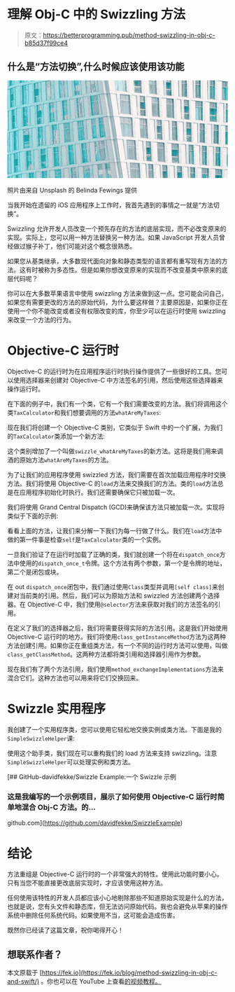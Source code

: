 # 理解 Obj-C 中的 Swizzling 方法

> 原文：<https://betterprogramming.pub/method-swizzling-in-obj-c-b85d37f99ce4>

## 什么是“方法切换”,什么时候应该使用该功能

![](img/1e7af0bc520d96d0dcf9babfbce5a918.png)

照片由来自 Unsplash 的 Belinda Fewings 提供

当我开始在遗留的 iOS 应用程序上工作时，我首先遇到的事情之一就是“方法切换”。

Swizzling 允许开发人员改变一个预先存在的方法的底层实现，而不必改变原来的实现。实际上，您可以用一种方法替换另一种方法。如果 JavaScript 开发人员曾经做过猴子补丁，他们可能对这个概念很熟悉。

如果您从基类继承，大多数现代面向对象和静态类型的语言都有重写现有方法的方法。这有时被称为多态性。但是如果你想改变原来的实现而不改变基类中原来的底层代码呢？

你可以在大多数苹果语言中使用 swizzling 方法来做到这一点。您可能会问自己，如果您有需要更改的方法的原始代码，为什么要这样做？主要原因是，如果你正在使用一个你不能改变或者没有权限改变的库，你至少可以在运行时使用 swizzling 来改变一个方法的行为。

# Objective-C 运行时

Objective-C 的运行时为在应用程序运行时执行操作提供了一些很好的工具。您可以使用选择器来创建对 Objective-C 中方法签名的引用，然后使用这些选择器来操作运行时。

在下面的例子中，我们有一个类，它有一个我们需要改变的方法。我们将调用这个类`TaxCalculator`和我们想要调用的方法`whatAreMyTaxes`:

现在我们将创建一个 Objective-C 类别，它类似于 Swift 中的一个扩展，为我们的`TaxCalculator`类添加一个新方法:

这个类别增加了一个叫做`swizzle_whatAreMyTaxes`的新方法。这将是我们用来调酒的原始方法`whatAreMyTaxes`的方法。

为了让我们的应用程序使用 swizzled 方法，我们需要在首次加载应用程序时交换方法。我们将使用 Objective-C 的`load`方法来交换我们的方法。类的`load`方法总是在应用程序初始化时执行。我们还需要确保它只被加载一次。

我们将使用 Grand Central Dispatch (GCD)来确保该方法只被加载一次。实现将类似于下面的示例:

看看上面的方法，让我们来分解一下我们为每一行做了什么。我们在`load`方法中做的第一件事是检查`self`是`TaxCalculator`类的一个实例。

一旦我们验证了在运行时加载了正确的类，我们就创建一个将在`dispatch_once`方法中使用的`dispatch_once_t`令牌。这个方法有两个参数，第一个是令牌的地址，第二个是闭包或块。

在 out `dispatch_once`闭包中，我们通过使用`Class`类型并调用`[self class]`来创建对当前类的引用。然后，我们可以为原始方法和 swizzled 方法创建两个选择器。在 Objective-C 中，我们使用`@selector`方法来获取对我们的方法签名的引用。

在定义了我们的选择器之后，我们将需要获得实际的方法引用。这是我们开始使用 Objective-C 运行时的地方。我们将使用`class_getInstanceMethod`方法为这两种方法创建引用。如果你正在重组类方法，有一个不同的运行时方法可以使用，叫做`class_getClassMethod`。这两种方法都将类引用和选择器引用作为参数。

现在我们有了两个方法引用，我们使用`method_exchangeImplementations`方法来混合它们。这种方法也可以用来将它们交换回来。

# Swizzle 实用程序

我创建了一个实用程序类，您可以使用它轻松地交换实例或类方法。下面是我的`SimpleSwizzleHelper`课:

使用这个助手类，我们现在可以重构我们的 load 方法来支持 swizzling。注意`SimpleSwizzleHelper`可以处理实例和类方法。

[](https://github.com/davidfekke/SwizzleExample) [## GitHub-davidfekke/Swizzle Example:一个 Swizzle 示例

### 这是我编写的一个示例项目，展示了如何使用 Objective-C 运行时简单地混合 Obj-C 方法。的…

github.com](https://github.com/davidfekke/SwizzleExample) 

# 结论

方法重组是 Objective-C 运行时的一个非常强大的特性。使用此功能时要小心。只有当您不能直接更改底层实现时，才应该使用这种方法。

任何使用该特性的开发人员都应该小心地剔除那些不知道原始实现是什么的方法，也就是说，您有头文件和静态库，但无法访问原始代码。我也会避免从苹果的操作系统中删除任何系统代码。如果使用不当，这可能会造成伤害。

既然你已经读了这篇文章，祝你喝得开心！

## 想联系作者？

本文原载于 [https://fek.io](https://fek.io/blog/method-swizzling-in-obj-c-and-swift/) 。你也可以在 YouTube 上查看[的视频教程。](https://www.youtube.com/watch?v=EubqhkP1ggw&t=1s)